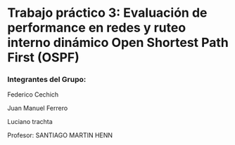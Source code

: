 # Trabajo práctico 3: Evaluación de performance en redes y ruteo interno dinámico Open Shortest Path First (OSPF)

### Integrantes del Grupo:

Federico Cechich

Juan Manuel Ferrero

Luciano trachta

Profesor: SANTIAGO MARTIN HENN
